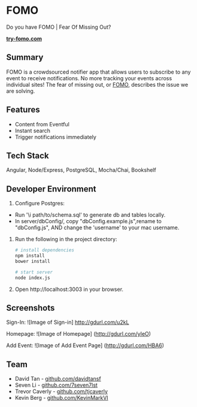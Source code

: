 # FOMO

Do you have FOMO | Fear Of Missing Out?

__[try-fomo.com](http://www.try-fomo.com)__

## Summary

FOMO is a crowdsourced notifier app that allows users to subscribe to any event to receive notifications. No more tracking your events across individual sites! The fear of missing out, or [FOMO](http://en.wikipedia.org/wiki/Fear_of_missing_out), describes the issue we are solving.

## Features

- Content from Eventful
- Instant search
- Trigger notifications immediately

## Tech Stack

Angular, Node/Express, PostgreSQL, Mocha/Chai, Bookshelf

## Developer Environment

1. Configure Postgres:
 - Run '\i path/to/schema.sql' to generate db and tables locally.
 - In server/dbConfig/, copy "dbConfig.example.js",rename to "dbConfig.js", AND change the 'username' to your mac username.

1. Run the following in the project directory:

    ```sh
    # install dependencies
    npm install
    bower install

    # start server
    node index.js
    ```

1. Open http://localhost:3003 in your browser.

## Screenshots

Sign-In:
![Image of Sign-in]
http://gdurl.com/u2kL


Homepage:
![Image of Homepage]
(http://gdurl.com/yIeO)


Add Event:
![Image of Add Event Page]
(http://gdurl.com/HBA6)



## Team

- David Tan - [github.com/davidtansf](https://github.com/davidtansf)
- Seven Li - [github.com/7seven7lst](https://github.com/7seven7lst)
- Trevor Caverly - [github.com/tjcaverly](https://github.com/tjcaverly)
- Kevin Berg - [github.com/KevinMarkVI](https://github.com/KevinMarkVI)
